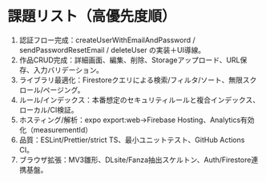 # 課題リスト（高優先度順）
1. 認証フロー完成：createUserWithEmailAndPassword / sendPasswordResetEmail / deleteUser の実装＋UI導線。
2. 作品CRUD完成：詳細画面、編集、削除、Storageアップロード、URL保存、入力バリデーション。
3. ライブラリ最適化：Firestoreクエリによる検索/フィルタ/ソート、無限スクロール/ページング。
4. ルール/インデックス：本番想定のセキュリティルールと複合インデックス、ローカル/CI検証。
5. ホスティング/解析：expo export:web→Firebase Hosting、Analytics有効化（measurementId）
6. 品質：ESLint/Prettier/strict TS、最小ユニットテスト、GitHub Actions CI。
7. ブラウザ拡張：MV3雛形、DLsite/Fanza抽出スケルトン、Auth/Firestore連携基盤。
